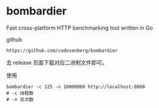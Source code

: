 # bombardier

Fast cross-platform HTTP benchmarking tool written in Go

github

```text
https://github.com/codesenberg/bombardier
```



去 release 页面下载对应二进制文件即可。



使用

```shell
bombardier -c 125 -n 10000000 http://localhost:8080
# -c 线程数
# -n 总次数
```

